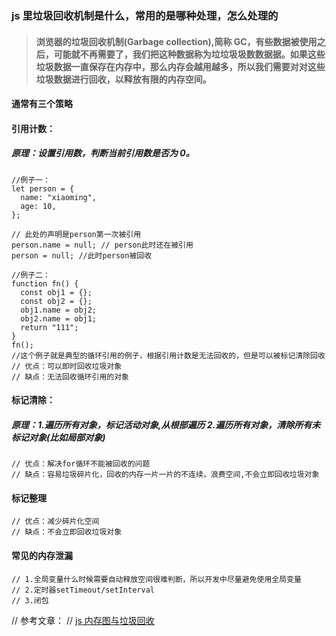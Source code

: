 ### js 里垃圾回收机制是什么，常用的是哪种处理，怎么处理的

> #### 浏览器的垃圾回收机制(Garbage collection),简称 GC，有些数据被使⽤之后，可能就不再需要了，我们把这种数据称为垃垃圾圾数数据据。如果这些垃圾数据⼀直保存在内存中，那么内存会越⽤越多，所以我们需要对对这些垃圾数据进⾏回收，以释放有限的内存空间。

#### 通常有三个策略

#### 引用计数：

##### 原理：设置引用数，判断当前引用数是否为 0。

```
//例子一：
let person = {
  name: "xiaoming",
  age: 10,
};

// 此处的声明是person第一次被引用
person.name = null; // person此时还在被引用
person = null; //此时person被回收

//例子二：
function fn() {
  const obj1 = {};
  const obj2 = {};
  obj1.name = obj2;
  obj2.name = obj1;
  return "111";
}
fn();
//这个例子就是典型的循环引用的例子，根据引用计数是无法回收的，但是可以被标记清除回收
// 优点：可以即时回收垃圾对象
// 缺点：无法回收循环引用的对象
```

#### 标记清除：

##### 原理：1.遍历所有对象，标记活动对象,从根部遍历 2.遍历所有对象，清除所有未标记对象(比如局部对象)

```
// 优点：解决for循环不能被回收的问题
// 缺点：容易垃圾碎片化，回收的内存一片一片的不连续，浪费空间,不会立即回收垃圾对象
```

#### 标记整理

```
// 优点：减少碎片化空间
// 缺点：不会立即回收垃圾对象
```

#### 常见的内存泄漏

```
// 1.全局变量什么时候需要自动释放空间很难判断，所以开发中尽量避免使用全局变量
// 2.定时器setTimeout/setInterval
// 3.闭包
```

// 参考文章：
// [js 内存图与垃圾回收](https://juejin.cn/post/6844903633591468040)
